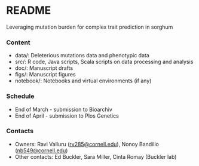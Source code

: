# README #

Leveraging mutation burden for complex trait prediction in sorghum


### Content ###

* data/: Deleterious mutations data and phenotypic data
* src/: R code, Java scripts, Scala scripts on data processing and analysis
* doc/: Manuscript drafts
* figs/: Manuscript figures
* notebook/: Notebooks and virtual environments (if any)


### Schedule ###

* End of March - submission to Bioarchiv
* End of April - submission to Plos Genetics

### Contacts ###

* Owners: Ravi Valluru (rv285@cornell.edu), Nonoy Bandillo (nb549@cornell.edu)
* Other contacts: Ed Buckler, Sara Miller, Cinta Romay (Buckler lab)


